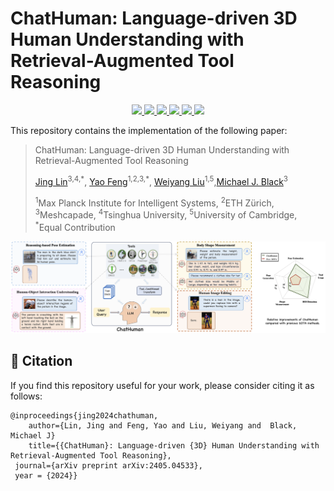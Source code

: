 # **ChatHuman: Language-driven 3D Human Understanding with Retrieval-Augmented Tool Reasoning**

<p align="center">
  <a href='https://arxiv.org/abs/2405.04533'>
    <img src='https://img.shields.io/badge/Arxiv-2307.00818-A42C25?style=flat&logo=arXiv&logoColor=A42C25'>
  </a>
  <a href='https://arxiv.org/abs/2405.04533pdf'>
    <img src='https://img.shields.io/badge/Paper-PDF-yellow?style=flat&logo=arXiv&logoColor=yellow'>
  </a>
  <a href='https://chathuman.github.io'>
  <img src='https://img.shields.io/badge/Project-Page-pink?style=flat&logo=Google%20chrome&logoColor=pink'>
  </a>
  <a href='https://youtu.be/0a0ZYJgzdWE'>
  <img src='https://img.shields.io/badge/YouTube-Video-EA3323?style=flat&logo=youtube&logoColor=EA3323'>
  </a>
  <a href='https://github.com/linjing7/ChatHuman'>
    <img src='https://img.shields.io/badge/GitHub-Code-black?style=flat&logo=github&logoColor=white'>
  </a>
  <a href="" target='_blank'>
    <img src="https://visitor-badge.laobi.icu/badge?page_id=linjing7.ChatHuman&left_color=gray&right_color=orange">
  </a>
</p>

This repository contains the implementation of the following paper:

> ChatHuman: Language-driven 3D Human Understanding with Retrieval-Augmented Tool Reasoning
> 
> [Jing Lin](https://jinglin7.github.io/)<sup>3,4,\*</sup>, [Yao Feng](https://scholar.google.com/citations?user=wNQQhSIAAAAJ&hl=en)<sup>1,2,3,\*</sup>, [Weiyang Liu](https://wyliu.com/)<sup>1,5</sup>,[Michael J. Black](https://ps.is.mpg.de/person/black)<sup>3</sup>
>
> <sup>1</sup>Max Planck Institute for Intelligent Systems, <sup>2</sup>ETH Zürich, <sup>3</sup>Meshcapade, <sup>4</sup>Tsinghua University, <sup>5</sup>University of Cambridge, <sup>*</sup>Equal Contribution

![teaser](images/teaser.jpeg)

## 🤝 Citation  

If you find this repository useful for your work, please consider citing it as follows:

```  
@inproceedings{jing2024chathuman,
    author={Lin, Jing and Feng, Yao and Liu, Weiyang and  Black, Michael J}
    title={{ChatHuman}: Language-driven {3D} Human Understanding with Retrieval-Augmented Tool Reasoning},
 journal={arXiv preprint arXiv:2405.04533},
 year = {2024}}
```
